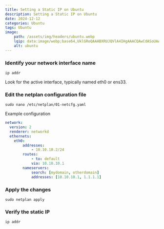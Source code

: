 ```yaml
---
title: Setting a Static IP on Ubuntu
description: Setting a Static IP on Ubuntu
date: 2024-12-12
categories: Ubuntu
tags: Ubuntu
image:
    path: /assets/img/headers/ubuntu.webp
    lqip: data:image/webp;base64,UklGRoQAAABXRUJQVlA4IHgAAACQAwCdASoUAAoAPpE4l0eloyIhMAgAsBIJQAAK/08+P+l2duJQAP7VF/Lck1P+QHX8j/IL/AnWalGvWeSfomVONXI7gjUOPy/vGETGR/oT42WwhgEi7f+6vpqRlK4GKf/r2uX3k+vSElDqezZjEzqCKl/T3isAAAA=
    alt: ubuntu
---
```



### Identify your network interface name
```shell
ip addr
```
Look for the active interface, typically named eth0 or ens33.
### Edit the netplan configuration file
```shell
sudo nano /etc/netplan/01-netcfg.yaml
```
Example configuration
```yaml
network:
  version: 2
  renderer: networkd
  ethernets:
    eth0:
        addresses:
            - 10.10.10.2/24
        routes:
            - to: default
            via: 10.10.10.1
        nameservers:
            search: [mydomain, otherdomain]
            addresses: [10.10.10.1, 1.1.1.1]
```
### Apply the changes
```shell
sudo netplan apply
```
### Verify the static IP
```shell
ip addr
```
